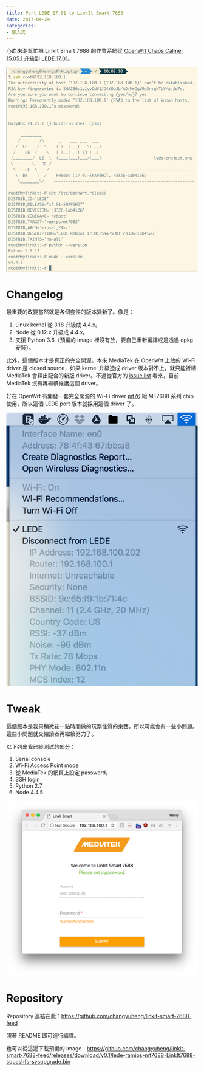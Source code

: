 ```yaml
---
title: Port LEDE 17.01 to LinkIt Smart 7688
date: 2017-04-24
categories:
- 嵌入式
---
```


心血來潮幫忙把 LinkIt Smart 7688 的作業系統從 [OpenWrt Chaos Calmer 15.05.1](https://forum.openwrt.org/viewtopic.php?pid=315110) 升級到 [LEDE 17.01](https://lede-project.org/releases/17.01/)。

<!-- more -->

![](https://raw.githubusercontent.com/changyuheng/linkit-smart-7688-feed/master/.screenshots/greetings.png)

# Changelog

最重要的改變當然就是各個套件的版本變新了。像是：

1. Linux kernel 從 3.18 升級成 4.4.x。
2. Node 從 0.12.x 升級成 4.4.x。
3. 支援 Python 3.6（預編的 image 裡沒有放，要自己重新編譯或是透過 opkg 安裝）。

此外，這個版本才是真正的完全開源。本來 MediaTek 在 OpenWrt 上放的 Wi-Fi driver 是 closed source，如果 kernel 升級造成 driver 版本對不上，就只能祈禱 MediaTek 會釋出配合的新版 driver。不過從官方的 [issue list](https://github.com/MediaTek-Labs/linkit-smart-7688-feed/issues/37) 看來，目前 MediaTek 沒有再繼續維護這個 driver。

好在 OpenWrt 有開發一套完全開源的 Wi-Fi driver [mt76](https://github.com/openwrt/mt76) 給 MT7688 系列 chip 使用，所以這個 LEDE port 版本就採用這個 driver 了。

![](https://raw.githubusercontent.com/changyuheng/linkit-smart-7688-feed/master/.screenshots/wi-fi.png)

# Tweak

這個版本是我只稍微花一點時間做的玩票性質的東西，所以可能會有一些小問題。這些小問題就交給讀者再繼續努力了。

以下列出我已經測試的部分：

1. Serial console
2. Wi-Fi Access Point mode
3. 從 MediaTek 的網頁上設定 password。
4. SSH login
5. Python 2.7
6. Node 4.4.5

![](https://raw.githubusercontent.com/changyuheng/linkit-smart-7688-feed/master/.screenshots/website.png)

# Repository

Repository 連結在此：https://github.com/changyuheng/linkit-smart-7688-feed

照著 README 即可進行編譯。

也可以從這邊下載預編的 image：https://github.com/changyuheng/linkit-smart-7688-feed/releases/download/v0.1/lede-ramips-mt7688-LinkIt7688-squashfs-sysupgrade.bin
